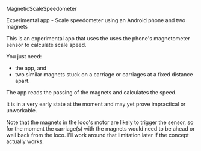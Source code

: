 MagneticScaleSpeedometer

Experimental app - Scale speedometer using an Android phone and two magnets

This is an experimental app that uses the uses the phone's magnetometer sensor to calculate scale speed.

You just need:
* the app, and 
* two similar magnets stuck on a carriage or carriages at a fixed distance apart. 
 
The app reads the passing of the magnets and calculates the speed.

It is in a very early state at the moment and may yet prove impractical or unworkable.

Note that the magnets in the loco's motor are likely to trigger the sensor, so for the moment the carriage(s) with the magnets would need to be ahead or well back from the loco.  I'll work around that limitation later if the concept actually works.